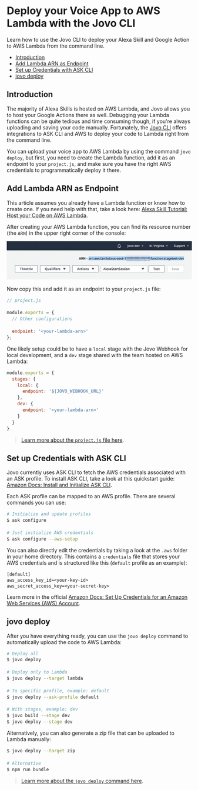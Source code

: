 # Deploy your Voice App to AWS Lambda with the Jovo CLI

Learn how to use the Jovo CLI to deploy your Alexa Skill and Google Action to AWS Lambda from the command line.

* [Introduction](#introduction)
* [Add Lambda ARN as Endpoint](#add-lambda-arn-as-endpoint)
* [Set up Credentials with ASK CLI](#set-up-credentials-with-ask-cli)
* [jovo deploy](#jovo-deploy)

## Introduction

The majority of Alexa Skills is hosted on AWS Lambda, and Jovo allows you to host your Google Actions there as well. Debugging your Lambda functions can be quite tedious and time consuming though, if you're always uploading and saving your code manually. Fortunately, the [Jovo CLI](https://www.jovo.tech/docs/cli) offers integrations to ASK CLI and AWS to deploy your code to Lambda right from the command line.

You can upload your voice app to AWS Lambda by using the command `jovo deploy`, but first, you need to create the Lambda function, add it as an endpoint to your `project.js`, and make sure you have the right AWS credentials to programmatically deploy it there.


## Add Lambda ARN as Endpoint

This article assumes you already have a Lambda function or know how to create one. If you need help with that, take a look here: [Alexa Skill Tutorial: Host your Code on AWS Lambda](https://www.jovo.tech/tutorials/alexa-skill-tutorial-nodejs/#aws-lambda).

After creating your AWS Lambda function, you can find its resource number (the `ARN`) in the upper right corner of the console:

![AWS Lambda ARN](./img/lambda-arn.jpg)

Now copy this and add it as an endpoint to your `project.js` file:

```js
// project.js

module.exports = {
  // Other configurations
  
  endpoint: '<your-lambda-arn>'
};
```

One likely setup could be to have a `local` stage with the Jovo Webhook for local development, and a `dev` stage shared with the team hosted on AWS Lambda:

```js
module.exports = {
  stages: {
    local: {
      endpoint: '${JOVO_WEBHOOK_URL}'
    },
    dev: {
      endpoint: '<your-lambda-arn>'
    }
  }
}
```

> [Learn more about the `project.js` file here](https://www.jovo.tech/docs/project-js).



## Set up Credentials with ASK CLI

Jovo currently uses ASK CLI to fetch the AWS credentials associated with an ASK profile. To install ASK CLI, take a look at this quickstart guide: [Amazon Docs: Install and Initialize ASK CLI](https://developer.amazon.com/docs/smapi/quick-start-alexa-skills-kit-command-line-interface.html#step-3-install-and-initialize-ask-cli).


Each ASK profile can be mapped to an AWS profile. There are several commands you can use:

```sh
# Initialize and update profiles
$ ask configure

# Just initialize AWS credentials
$ ask configure --aws-setup
```

You can also directly edit the credentials by taking a look at the `.aws` folder in your home directory. This contains a `credentials` file that stores your AWS credentials and is structured like this (`default` profile as an example):

```
[default]
aws_access_key_id=<your-key-id>
aws_secret_access_key=<your-secret-key>
```

Learn more in the official [Amazon Docs: Set Up Credentials for an Amazon Web Services (AWS) Account](https://developer.amazon.com/docs/smapi/set-up-credentials-for-an-amazon-web-services-account.html).


## jovo deploy

After you have everything ready, you can use the `jovo deploy` command to automatically upload the code to AWS Lambda:

```sh
# Deploy all
$ jovo deploy

# Deploy only to Lambda
$ jovo deploy --target lambda

# To specific profile, example: default
$ jovo deploy --ask-profile default

# With stages, example: dev
$ jovo build --stage dev
$ jovo deploy --stage dev
```

Alternatively, you can also generate a zip file that can be uploaded to Lambda manually:

```sh
$ jovo deploy --target zip

# Alternative
$ npm run bundle
```

> [Learn more about the `jovo deploy` command here](https://www.jovo.tech/docs/cli/deploy).

<!--[metadata]: { "description": "Learn how to deploy your Alexa Skill and Google Action to AWS Lambda by using the Jovo CLI.", "author": "jan-koenig", "tags": "AWS Lambda, Deployment" }-->
